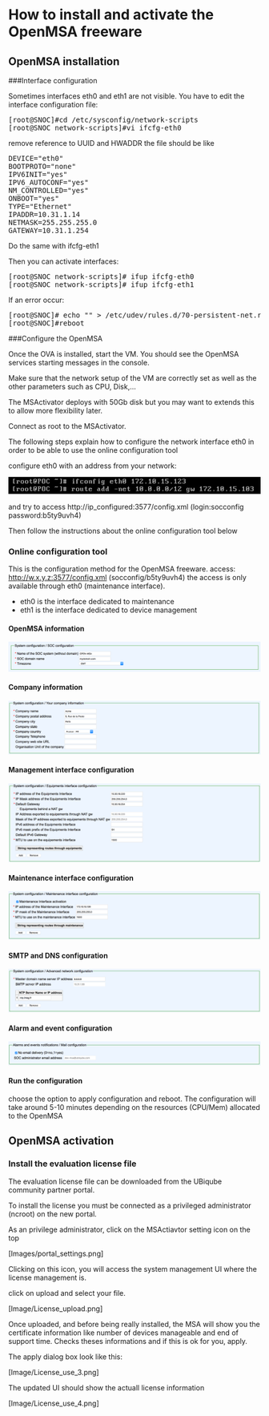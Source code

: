 # How to install and activate the OpenMSA freeware
## OpenMSA installation
###Interface configuration

Sometimes interfaces eth0 and eth1 are not visible. You have to edit the interface configuration file:
<pre>
[root@SNOC]#cd /etc/sysconfig/network-scripts
[root@SNOC network-scripts]#vi ifcfg-eth0
</pre>
remove reference to UUID and HWADDR the file should be like
<pre>
DEVICE="eth0"
BOOTPROTO="none"
IPV6INIT="yes"
IPV6_AUTOCONF="yes"
NM_CONTROLLED="yes"
ONBOOT="yes"
TYPE="Ethernet"
IPADDR=10.31.1.14
NETMASK=255.255.255.0
GATEWAY=10.31.1.254
</pre>
Do the same with ifcfg-eth1

Then you can activate interfaces:
<pre>
[root@SNOC network-scripts]# ifup ifcfg-eth0
[root@SNOC network-scripts]# ifup ifcfg-eth1
</pre>
If an error occur:
<pre>
[root@SNOC]# echo "" > /etc/udev/rules.d/70-persistent-net.rules
[root@SNOC]#reboot
</pre>

###Configure the OpenMSA

Once the OVA is installed, start the VM. You should see the OpenMSA services starting messages in the console.

Make sure that the network setup of the VM are correctly set as well as the other parameters such as CPU, Disk,...

The MSActivator deploys with 50Gb disk but you may want to extends this to allow more flexibility later.

Connect as root to the MSActivator.

The following steps explain how to configure the network interface eth0 in order to be able to use the online configuration tool

configure eth0 with an address from your network:

![install_ip_config.png](Images/OpenMSA_installation_ifconfig.png)

and try to access http://ip_configured:3577/config.xml (login:socconfig password:b5ty9uvh4)

Then follow the instructions about the online configuration tool below

### Online configuration tool

This is the configuration method for the OpenMSA freeware.
access: http://w.x.y.z:3577/config.xml (socconfig/b5ty9uvh4) 
the access is only available through eth0 (maintenance interface). 

* eth0 is the interface dedicated to maintenance 
* eth1 is the interface dedicated to device management

#### OpenMSA information
![UBIqube_SOC_Configurator_1.png](Images/UBIqube_SOC_Configurator_1.png)

#### Company information
![UBIqube_SOC_Configurator_2.png](Images/UBIqube_SOC_Configurator_2.png)

#### Management interface configuration
![UBIqube_SOC_Configurator_3.png](Images/UBIqube_SOC_Configurator_3.png)

#### Maintenance interface configuration
![UBIqube_SOC_Configurator_4.png](Images/UBIqube_SOC_Configurator_4.png)

#### SMTP and DNS configuration
![UBIqube_SOC_Configurator_6.png](Images/UBIqube_SOC_Configurator_6.png)

#### Alarm and event configuration
![UBIqube_SOC_Configurator_7.png](Images/UBIqube_SOC_Configurator_7.png)

#### Run the configuration
choose the option to apply configuration and reboot.
The configuration will take around 5-10 minutes depending on the resources (CPU/Mem) allocated to the OpenMSA 

## OpenMSA activation
### Install the evaluation license file 

The evaluation license file can be downloaded from the UBiqube community partner portal.

To install the license you must be connected as a privileged administrator (ncroot) on the new portal.

As an privilege administrator, click on the MSActiavtor setting icon on the top 

[Images/portal_settings.png]

Clicking on this icon, you will access the system management UI where the license management is.

click on upload and select your file.

[Image/License_upload.png]


Once uploaded, and before being really installed, the MSA will show you the certificate information like number of devices manageable and end of support time.
Checks theses informations and if this is ok for you, apply.

The apply dialog box look like this:

[Image/License_use_3.png]

The updated UI should show the actuall license information

[Image/License_use_4.png]

